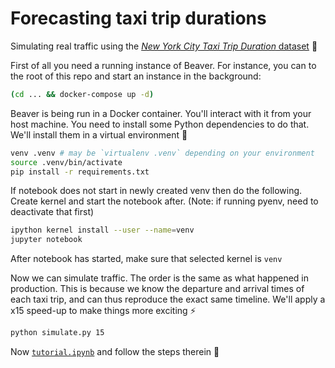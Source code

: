 # Forecasting taxi trip durations

Simulating real traffic using the [*New York City Taxi Trip Duration* dataset](https://www.kaggle.com/c/nyc-taxi-trip-duration) 🚕

First of all you need a running instance of Beaver. For instance, you can to the root of this repo and start an instance in the background:

```sh
(cd ... && docker-compose up -d)
```

Beaver is being run in a Docker container. You'll interact with it from your host machine. You need to install some Python dependencies to do that. We'll install them in a virtual environment 🐍

```sh
venv .venv # may be `virtualenv .venv` depending on your environment
source .venv/bin/activate
pip install -r requirements.txt

```

If notebook does not start in newly created venv then do the following.
Create kernel and start the notebook after.
(Note: if running pyenv, need to deactivate that first)

```sh
ipython kernel install --user --name=venv
jupyter notebook
```

After notebook has started, make sure that selected kernel is `venv`

Now we can simulate traffic. The order is the same as what happened in production. This is because we know the departure and arrival times of each taxi trip, and can thus reproduce the exact same timeline. We'll apply a x15 speed-up to make things more exciting ⚡️

```sh
python simulate.py 15
```


Now [`tutorial.ipynb`](tutorial.ipynb) and follow the steps therein 👋
